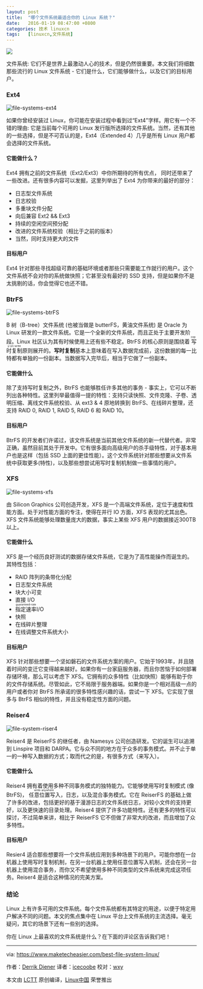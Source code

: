 ```yaml
---
layout: post
title:	"哪个文件系统最适合你的 Linux 系统？"
date:	2016-01-19 08:47:00 +0800 
categories:	技术 linuxcn 
tags:	[linuxcn,文件系统]
---
```



![](/Asserts/Images//attachment/album/201601/19/010313rp6ppi9f9ruj6zpd.jpg)


文件系统: 它们不是世界上最激动人心的技术，但是仍然很重要。本文我们将细数那些流行的 Linux 文件系统 - 它们是什么，它们能够做什么，以及它们的目标用户。


### Ext4


![file-systems-ext4](/Asserts/Images//attachment/album/201601/19/010314c27i7timlwiw7bbf.jpg)


如果你曾经安装过 Linux，你可能在安装过程中看到过“Ext4”字样。用它有一个不错的理由: 它是当前每个可用的 Linux 发行版所选择的文件系统。当然，还有其他的一些选择，但是不可否认的是，Ext4（Extended 4）几乎是所有 Linux 用户都会选择的文件系统。


#### 它能做什么？


Ext4 拥有之前的文件系统（Ext2/Ext3）中你所期待的所有优点， 同时还带来了一些改进。还有很多内容可以发掘，这里列举出了 Ext4 为你带来的最好的部分：


* 日志型文件系统
* 日志校验
* 多重块文件分配
* 向后兼容 Ext2 && Ext3
* 持续的空闲空间预分配
* 改进的文件系统校验（相比于之前的版本）
* 当然，同时支持更大的文件


#### 目标用户


Ext4 针对那些寻找超级可靠的基础环境或者那些只需要能工作就行的用户。这个文件系统不会对你的系统做快照；它甚至没有最好的 SSD 支持，但是如果你不是太挑剔的话，你会觉得它也还不错。


### BtrFS


![file-systems-btrFS](/Asserts/Images//attachment/album/201601/19/010315el2qoddtqqo2lzme.png)


B 树（B-tree）文件系统 (也被当做是 butterFS，黄油文件系统) 是 Oracle 为 Linux 研发的一款文件系统。它是一个全新的文件系统，而且正处于主要开发阶段。Linux 社区认为其有时候使用上还有些不稳定。BtrFS 的核心原则是围绕着<ruby> 写时复制 <rp>  （ </rp> <rt>  copy-on-write </rt> <rp>  ） </rp></ruby>原则展开的。**写时复制**基本上意味着在写入数据完成前，这份数据的每一比特都有单独的一份副本。当数据写入完毕后，相当于它做了一份副本。


#### 它能做什么


除了支持写时复制之外，BtrFS 也能够胜任许多其他的事务 - 事实上，它可以不断列出各种特性。这里列举最值得一提的特性：支持只读快照、文件克隆、子卷、透明压缩、离线文件系统校验、从 ext3 & 4 原地转换到 BtrFS、在线碎片整理，还支持 RAID 0, RAID 1, RAID 5, RAID 6 和 RAID 10。


#### 目标用户


BtrFS 的开发者们许诺过，该文件系统是当前其他文件系统的新一代替代者。非常正确，虽然目前其处于开发中。它有很多面向高级用户的杀手级特性，对于基本用户也是这样（包括 SSD 上面的更佳性能）。这个文件系统针对那些想要从文件系统中获取更多(特性)，以及那些想尝试用写时复制机制做一些事情的用户。


### XFS


![file-systems-xfs](/Asserts/Images//attachment/album/201601/19/010316z2i7f3vxvne2y5en.jpg)


由 Silicon Graphics 公司创造开发，XFS 是一个高端文件系统，定位于速度和性能方面。处于对性能方面的专注，使得在并行 IO 方面，XFS 表现的尤其出色。XFS 文件系统能够处理数量庞大的数据，事实上某些 XFS 用户的数据接近300TB 以上。


#### 它能做什么


XFS 是一个经历良好测试的数据存储文件系统，它是为了高性能操作而诞生的。其特性包括：


* RAID 阵列的条带化分配
* 日志型文件系统
* 块大小可变
* 直接 I/O
* <ruby> 指定速率 <rp>  （ </rp> <rt>  guaranteed-rate </rt> <rp>  ） </rp></ruby> I/O
* 快照
* 在线碎片整理
* 在线调整文件系统大小


#### 目标用户


XFS 针对那些想要一个坚如磐石的文件系统方案的用户。它始于1993年，并且随着时间的变迁它变得越来越好。如果你有一台家庭服务器，而且你苦恼于如何部署存储环境，那么可以考虑下 XFS。它拥有的众多特性（比如快照）能够有助于你的文件存储系统。尽管如此，它不局限于服务器端。如果你是一个相对高级一点的用户或者你对 BtrFS 所承诺的很多特性感兴趣的话，尝试一下 XFS。它实现了很多与 BtrFS 相似的特性，并且没有稳定性方面的问题。


### Reiser4


![file-system-riser4](/Asserts/Images//attachment/album/201601/19/010318n474rqn7ghtfwf4l.gif)


Reiser4 是 ReiserFS 的继任者，由 Namesys 公司创造研发。它的诞生可以追溯到 Linspire 项目和 DARPA。它与众不同的地方在于众多的事务模式。并不止于单一的一种写入数据的方式；取而代之的是，有很多方式（来写入）。


#### 它能做什么


Reiser4 拥有着使用多种不同事务模式的独特能力。它能够使用写时复制模式 (像 BtrFS)，<ruby> 任意位置写入 <rp>  （ </rp> <rt>  write-anywhere </rt> <rp>  ） </rp></ruby>，日志，以及混合事务模式。它在 ReiserFS 的基础上做了许多的改进，包括更好的基于漫游日志的文件系统日志，对较小文件的支持更好，以及更快速的目录处理。Reiser4 提供了许多功能特性。还有更多的特性可以探讨，不过简单来讲，相比于 ReiserFS 它不但做了非常大的改进，而且增加了众多特性。


#### 目标用户


Resier4 适合那些想要将一个文件系统应用到多种场景下的用户。可能你想在一台机器上使用写时复制机制，在另一台机器上使用任意位置写入机制，还会在另一台机器上使用混合事务，而你又不希望使用多种不同类型的文件系统来完成这项任务。Reiser4 是适合这种情况的完美方案。


### 结论


Linux 上有许多可用的文件系统。每个文件系统都有其特定的用途，以便于特定用户解决不同的问题。本文的焦点集中在 Linux 平台上文件系统的主流选择。毫无疑问，其它的场景下还有一些别的选择。


你在 Linux 上最喜欢的文件系统是什么？在下面的评论区告诉我们吧！




---


 


via: <https://www.maketecheasier.com/best-file-system-linux/>


作者：[Derrik Diener](https://www.maketecheasier.com/author/derrikdiener/) 译者：[icecoobe](https://github.com/icecoobe) 校对：[wxy](https://github.com/wxy)


本文由 [LCTT](https://github.com/LCTT/TranslateProject) 原创编译，[Linux中国](https://linux.cn/) 荣誉推出
